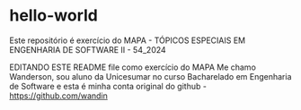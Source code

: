 # hello-world
Este repositório é exercício do MAPA -  TÓPICOS ESPECIAIS EM ENGENHARIA DE SOFTWARE II - 54_2024


EDITANDO ESTE README file como exercício do MAPA
Me chamo Wanderson, sou aluno da Unicesumar no curso Bacharelado em Engenharia de Software
e esta é minha conta original do github - https://github.com/wandin
